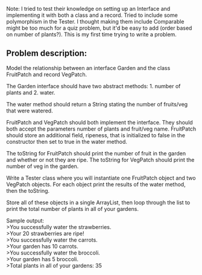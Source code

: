 Note: I tried to test their knowledge on setting up an Interface and implementing it with both a class and a record. 
Tried to include some polymorphism in the Tester. I thought making them include Comparable might be too much for a quiz problem, 
but it'd be easy to add (order based on number of plants?). This is my first time trying to write a problem.

## Problem description:

Model the relationship between an interface Garden and the class FruitPatch and record VegPatch.

The Garden interface should have two abstract methods: 1. number of plants and 2. water.

The water method should return a String stating the number of fruits/veg that were watered.

FruitPatch and VegPatch should both implement the interface. They should both accept the parameters number of plants and fruit/veg name. FruitPatch should store an additional field, ripeness, that is initialized to false in the constructor then set to true in the water method.

The toString for FruitPatch should print the number of fruit in the garden and whether or not they are ripe. The toString for VegPatch should print the number of veg in the garden.

Write a Tester class where you will instantiate one FruitPatch object and two VegPatch objects. For each object print the results of the water method, then the toString.

Store all of these objects in a single ArrayList, then loop through the list to print the total number of plants in all of your gardens.

Sample output:
<br>>You successfully water the strawberries.
<br>>Your 20 strawberries are ripe!
<br>>You successfully water the carrots.
<br>>Your garden has 10 carrots.
<br>>You successfully water the broccoli.
<br>>Your garden has 5 broccoli.
<br>>Total plants in all of your gardens: 35
